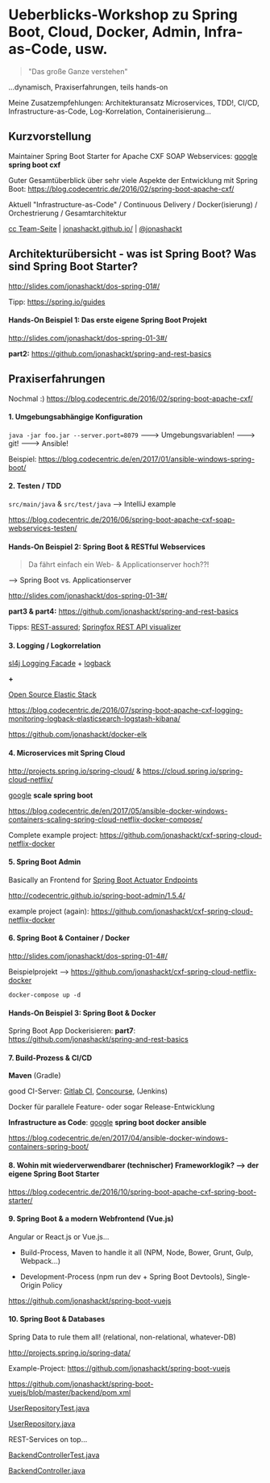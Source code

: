# Ueberblicks-Workshop zu Spring Boot, Cloud, Docker, Admin, Infra-as-Code, usw.

> "Das große Ganze verstehen"

...dynamisch, Praxiserfahrungen, teils hands-on

Meine Zusatzempfehlungen: Architekturansatz Microservices, TDD!, CI/CD, Infrastructure-as-Code, Log-Korrelation, Containerisierung...



## Kurzvorstellung

Maintainer Spring Boot Starter for Apache CXF SOAP Webservices: [google](https://www.google.de/) __spring boot cxf__

Guter Gesamtüberblick über sehr viele Aspekte der Entwicklung mit Spring Boot: https://blog.codecentric.de/2016/02/spring-boot-apache-cxf/

Aktuell "Infrastructure-as-Code" / Continuous Delivery / Docker(isierung) / Orchestrierung / Gesamtarchitektur

[cc Team-Seite](https://www.codecentric.de/team/jonas-hecht/) | [jonashackt.github.io/](https://jonashackt.github.io/) | [@jonashackt](https://twitter.com/jonashackt)



## Architekturübersicht - was ist Spring Boot? Was sind Spring Boot Starter?

http://slides.com/jonashackt/dos-spring-01#/

Tipp: https://spring.io/guides


#### Hands-On Beispiel 1: Das erste eigene Spring Boot Projekt

http://slides.com/jonashackt/dos-spring-01-3#/

__part2:__ https://github.com/jonashackt/spring-and-rest-basics


## Praxiserfahrungen

Nochmal :) https://blog.codecentric.de/2016/02/spring-boot-apache-cxf/


#### 1. Umgebungsabhängige Konfiguration

`java -jar foo.jar --server.port=8079` ---> Umgebungsvariablen! ---> git! ---> Ansible!

Beispiel: https://blog.codecentric.de/en/2017/01/ansible-windows-spring-boot/


#### 2. Testen / TDD

`src/main/java` & `src/test/java` --> IntelliJ example

https://blog.codecentric.de/2016/06/spring-boot-apache-cxf-soap-webservices-testen/


#### Hands-On Beispiel 2: Spring Boot & RESTful Webservices

> Da fährt einfach ein Web- & Applicationserver hoch??!

--> Spring Boot vs. Applicationserver

http://slides.com/jonashackt/dos-spring-01-3#/

__part3 & part4:__ https://github.com/jonashackt/spring-and-rest-basics


Tipps: [REST-assured](https://github.com/rest-assured/rest-assured); [Springfox REST API visualizer](https://github.com/springfox/springfox)


#### 3. Logging / Logkorrelation

[sl4j Logging Facade](https://www.slf4j.org/) + [logback](https://logback.qos.ch/)
 
__+__

[Open Source Elastic Stack](https://www.elastic.co/de/products)

https://blog.codecentric.de/2016/07/spring-boot-apache-cxf-logging-monitoring-logback-elasticsearch-logstash-kibana/

https://github.com/jonashackt/docker-elk


#### 4. Microservices mit Spring Cloud

http://projects.spring.io/spring-cloud/ & https://cloud.spring.io/spring-cloud-netflix/

[google](https://www.google.de/) __scale spring boot__

https://blog.codecentric.de/en/2017/05/ansible-docker-windows-containers-scaling-spring-cloud-netflix-docker-compose/

Complete example project: https://github.com/jonashackt/cxf-spring-cloud-netflix-docker


#### 5. Spring Boot Admin

Basically an Frontend for [Spring Boot Actuator Endpoints](https://docs.spring.io/spring-boot/docs/current/reference/html/production-ready-endpoints.html)

http://codecentric.github.io/spring-boot-admin/1.5.4/

example project (again): https://github.com/jonashackt/cxf-spring-cloud-netflix-docker


#### 6. Spring Boot & Container / Docker

http://slides.com/jonashackt/dos-spring-01-4#/

Beispielprojekt --> https://github.com/jonashackt/cxf-spring-cloud-netflix-docker

`docker-compose up -d`

#### Hands-On Beispiel 3: Spring Boot & Docker

Spring Boot App Dockerisieren: __part7__: https://github.com/jonashackt/spring-and-rest-basics


#### 7. Build-Prozess & CI/CD

__Maven__ (Gradle)

good CI-Server: [Gitlab CI](https://about.gitlab.com/features/gitlab-ci-cd/), [Concourse](https://concourse.ci/), (Jenkins)

Docker für parallele Feature- oder sogar Release-Entwicklung

__Infrastructure as Code__: [google](https://www.google.de/) __spring boot docker ansible__

https://blog.codecentric.de/en/2017/04/ansible-docker-windows-containers-spring-boot/


#### 8. Wohin mit wiederverwendbarer (technischer) Frameworklogik? --> der eigene Spring Boot Starter

https://blog.codecentric.de/2016/10/spring-boot-apache-cxf-spring-boot-starter/


#### 9. Spring Boot & a modern Webfrontend (Vue.js)

Angular or React.js or Vue.js...

* Build-Process, Maven to handle it all (NPM, Node, Bower, Grunt, Gulp, Webpack...)

* Development-Process (npm run dev + Spring Boot Devtools), Single-Origin Policy

https://github.com/jonashackt/spring-boot-vuejs


#### 10. Spring Boot & Databases

Spring Data to rule them all! (relational, non-relational, whatever-DB)

http://projects.spring.io/spring-data/

Example-Project: https://github.com/jonashackt/spring-boot-vuejs

https://github.com/jonashackt/spring-boot-vuejs/blob/master/backend/pom.xml

[UserRepositoryTest.java](https://github.com/jonashackt/spring-boot-vuejs/blob/master/backend/src/test/java/de/jonashackt/springbootvuejs/repository/UserRepositoryTest.java)

[UserRepository.java](https://github.com/jonashackt/spring-boot-vuejs/blob/master/backend/src/main/java/de/jonashackt/springbootvuejs/repository/UserRepository.java)

REST-Services on top...

[BackendControllerTest.java](https://github.com/jonashackt/spring-boot-vuejs/blob/master/backend/src/test/java/de/jonashackt/springbootvuejs/controller/BackendControllerTest.java)

[BackendController.java](https://github.com/jonashackt/spring-boot-vuejs/blob/master/backend/src/main/java/de/jonashackt/springbootvuejs/controller/BackendController.java)

